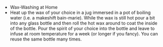 - Wax-Washing at Home
- Heat up the wax of your choice in a jug immersed in a pot of boiling water (i.e. a makeshift bain-marie).
    While the wax is still hot pour a bit into any glass bottle and then roll the hot wax around to coat the inside of the bottle.
    Pour the spirit of your choice into the bottle and leave to infuse at room temperature for a week (or longer if you fancy). You can reuse the same bottle many times.